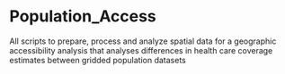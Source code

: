 # Population_Access
All scripts to prepare, process and analyze spatial data for a geographic accessibility analysis that analyses differences in health care coverage estimates between gridded population datasets
